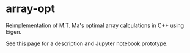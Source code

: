 # array-opt
Reimplementation of M.T. Ma's optimal array calculations in C++ using Eigen.

See [this page](https://danzimmerman.com/code/directivity/) for a description and Jupyter notebook prototype.

